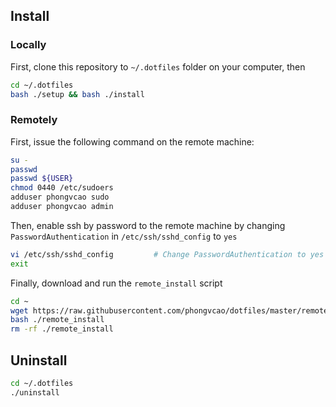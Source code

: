 ## Install

### Locally

First, clone this repository to `~/.dotfiles` folder on your computer, then

```bash
cd ~/.dotfiles
bash ./setup && bash ./install
```

### Remotely

First, issue the following command on the remote machine:

```bash
su -
passwd
passwd ${USER}
chmod 0440 /etc/sudoers
adduser phongvcao sudo
adduser phongvcao admin
```

Then, enable ssh by password to the remote machine by changing `PasswordAuthentication`
in `/etc/ssh/sshd_config` to `yes`

```bash
vi /etc/ssh/sshd_config         # Change PasswordAuthentication to yes
exit
```

Finally, download and run the `remote_install` script

```bash
cd ~
wget https://raw.githubusercontent.com/phongvcao/dotfiles/master/remote_install
bash ./remote_install
rm -rf ./remote_install
```

## Uninstall

```bash
cd ~/.dotfiles
./uninstall
```
